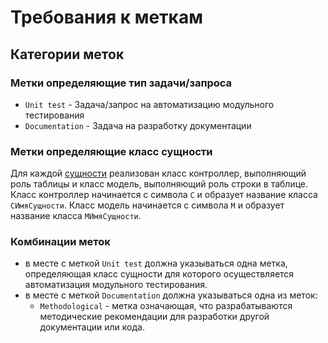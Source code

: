 # Требования к меткам
## Категории меток
### Метки определяющие тип задачи/запроса
- `Unit test` - Задача/запрос на автоматизацию модульного тестирования
- `Documentation` - Задача на разработку документации
### Метки определяющие класс сущности
Для каждой [сущности](/Docs/entities.md) реализован класс контроллер, выполняющий роль таблицы и класс модель, выполняющий роль строки в таблице.
Класс контроллер начинается с символа `C` и образует название класса `CИмяСущности`. Класс модель начинается с символа `M` и образует название класса `MИмяСущности`.
### Комбинации меток
- в месте с меткой `Unit test` должна указываться одна метка, определяющая класс сущности для которого осуществляется автоматизация модульного тестирования.
- в месте с меткой `Documentation` должна указываться одна из меток:
   - `Methodological` - метка означающая, что разрабатываются методические рекомендации для разработки другой документации или кода.
